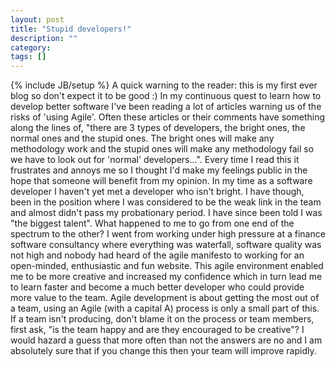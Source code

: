 ```yaml
---
layout: post
title: "Stupid developers!"
description: ""
category:
tags: []
---
```

{% include JB/setup %}
A quick warning to the reader: this is my first ever blog so don't expect it to be good :)
In my continuous quest to learn how to develop better software I've been reading a lot of articles warning us of the risks of 'using Agile'. Often these articles or their comments have something along the lines of, "there are 3 types of developers, the bright ones, the normal ones and the stupid ones. The bright ones will make any methodology work and the stupid ones will make any methodology fail so we have to look out for 'normal' developers...". Every time I read this it frustrates and annoys me so I thought I'd make my feelings public in the hope that someone will benefit from my opinion.
In my time as a software developer I haven't yet met a developer who isn't bright. I have though, been in the position where I was considered to be the weak link in the team and almost didn't pass my probationary period. I have since been told I was "the biggest talent". What happened to me to go from one end of the spectrum to the other? I went from working under high pressure at a finance software consultancy where everything was waterfall, software quality was not high and nobody had heard of the agile manifesto to working for an open-minded,  enthusiastic and fun website. This agile environment enabled me to be more creative and increased my confidence which in turn lead me to learn faster and become a much better developer who could provide more value to the team. Agile development is about getting the most out of a team, using an Agile (with a capital A) process is only a small part of this.
If a team isn't producing, don't blame it on the process or team members, first ask, "is the team happy and are they encouraged to be creative"? I would hazard a guess that more often than not the answers are no and I am absolutely sure that if you change this then your team will improve rapidly.
